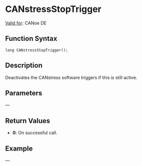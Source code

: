 # CANstressStopTrigger

[Valid for](../../../Shared/FeatureAvailability.md):  CANoe DE

## Function Syntax

```
long CANstressStopTrigger();
```

## Description

Deactivates the CANstress software triggers if this is still active.

## Parameters

—

## Return Values

- **0**: On successful call.

## Example

—
